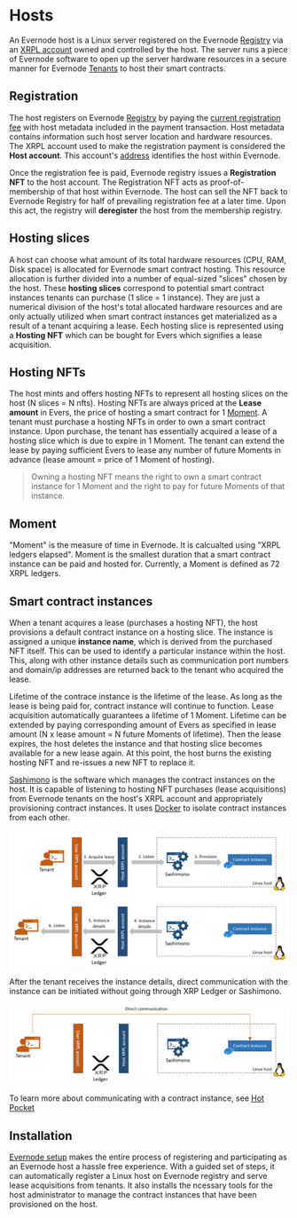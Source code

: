 # Hosts
An Evernode host is a Linux server registered on the Evernode [Registry](../registry/index.md) via an [XRPL account](https://xrpl.org/accounts.html) owned and controlled by the host. The server runs a piece of Evernode software to open up the server hardware resources in a secure manner for Evernode [Tenants](../tenants/index.md) to host their smart contracts.

## Registration
The host registers on Evernode [Registry](../registry/index.md) by paying the [current registration fee](../tokenomics/index.md#regfee) with host metadata included in the payment transaction. Host metadata contains information such host server location and hardware resources. The XRPL account used to make the registration payment is considered the **Host account**. This account's [address](https://xrpl.org/accounts.html#addresses) identifies the host within Evernode.

Once the registration fee is paid, Evernode registry issues a **Registration NFT** to the host account. The Registration NFT acts as proof-of-membership of that host within Evernode. The host can sell the NFT back to Evernode Registry for half of prevailing registration fee at a later time. Upon this act, the registry will **deregister** the host from the membership registry.

## Hosting slices
A host can choose what amount of its total hardware resources (CPU, RAM, Disk space) is allocated for Evernode smart contract hosting. This resource allocation is further divided into a number of equal-sized "slices" chosen by the host. These **hosting slices** correspond to potential smart contract instances tenants can purchase (1 slice = 1 instance). They are just a numerical division of the host's total allocated hardware resources and are only actually utilized when smart contract instances get materialized as a result of a tenant acquiring a lease. Eech hosting slice is represented using a **Hosting NFT** which can be bought for Evers which signifies a lease acquisition.

## Hosting NFTs
The host mints and offers hosting NFTs to represent all hosting slices on the host (N slices = N nfts). Hosting NFTs are always priced at the **Lease amount** in Evers, the price of hosting a smart contract for 1 [Moment](#moment). A tenant must purchase a hosting NFTs in order to own a smart contract instance. Upon purchase, the tenant has essentially acquired a lease of a hosting slice which is due to expire in 1 Moment. The tenant can extend the lease by paying sufficient Evers to lease any number of future Moments in advance (lease amount = price of 1 Moment of hosting).

> Owning a hosting NFT means the right to own a smart contract instance for 1 Moment and the right to pay for future Moments of that instance.

## Moment
"Moment" is the measure of time in Evernode. It is calcualted using "XRPL ledgers elapsed". Moment is the smallest duration that a smart contract instance can be paid and hosted for. Currently, a Moment is defined as 72 XRPL ledgers.

## Smart contract instances
When a tenant acquires a lease (purchases a hosting NFT), the host provisions a default contract instance on a hosting slice. The instance is assigned a unique **instance name**, which is derived from the purchased NFT itself. This can be used to identify a particular instance within the host. This, along with other instance details such as communication port numbers and domain/ip addresses are returned back to the tenant who acquired the lease.

Lifetime of the contrace instance is the lifetime of the lease. As long as the lease is being paid for, contract instance will continue to function. Lease acquisition automatically guarantees a lifetime of 1 Moment. Lifetime can be extended by paying corresponding amount of Evers as specified in lease amount (N x lease amount = N future Moments of lifetime). Then the lease expires, the host deletes the instance and that hosting slice becomes available for a new lease again. At this point, the host burns the existing hosting NFT and re-issues a new NFT to replace it.

[Sashimono](sashimono.md) is the software which manages the contract instances on the host. It is capable of listening to hosting NFT purchases (lease acquisitions) from Evernode tenants on the host's XRPL account and appropriately provisioning contract instances. It uses [Docker](https://www.docker.com) to isolate contract instances from each other.

![Instance creation](../img/lease-acquire.png)

After the tenant receives the instance details, direct communication with the instance can be initiated without going through XRP Ledger or Sashimono.

![Instance communication](../img/host-instance-communication.png)

To learn more about communicating with a contract instance, see [Hot Pocket](../hot-pocket/index.md)

## Installation
[Evernode setup](https://github.com/HotPocketDev/evernode-host) makes the entire process of registering and participating as an Evernode host a hassle free experience. With a guided set of steps, it can automatically register a Linux host on Evernode registry and serve lease acquisitions from tenants. It also installs the ncessary tools for the host administrator to manage the contract instances that have been provisioned on the host.